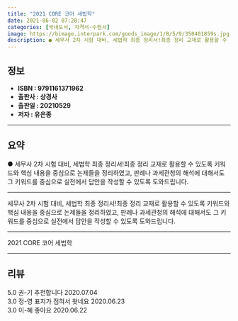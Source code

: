 ```yaml
---
title: "2021 CORE 코어 세법학"
date: 2021-06-02 07:28:47
categories: [국내도서, 자격서-수험서]
image: https://bimage.interpark.com/goods_image/1/8/5/9/350401859s.jpg
description: ● 세무사 2차 시험 대비, 세법학 최종 정리서!최종 정리 교재로 활용할 수 있도록 키워드와 핵심 내용을 중심으로 논제들을 정리하였고, 판례나 과세관청의 해석에 대해서도 그 키워드를 중심으로 실전에서 답안을 작성할 수 있도록 도와드립니다.
---
```


## **정보**

- **ISBN : 9791161371962**
- **출판사 : 상경사**
- **출판일 : 20210529**
- **저자 : 유은종**

------



## **요약**

●  세무사 2차 시험 대비, 세법학 최종 정리서!최종 정리 교재로 활용할 수 있도록 키워드와 핵심 내용을 중심으로 논제들을 정리하였고, 판례나 과세관청의 해석에 대해서도 그 키워드를 중심으로 실전에서 답안을 작성할 수 있도록 도와드립니다.

------

세무사 2차 시험 대비, 세법학 최종 정리서!최종 정리 교재로 활용할 수 있도록 키워드와 핵심 내용을 중심으로 논제들을 정리하였고, 판례나 과세관청의 해석에 대해서도 그 키워드를 중심으로 실전에서 답안을 작성할 수 있도록 도와드립니다.

------


2021 CORE 코어 세법학 

------


## **리뷰** 

5.0 권-기 추천합니다 2020.07.04 <br/>3.0 정-영 표지가 접혀서 왓네요 2020.06.23 <br/>3.0 이-혜 좋아요 2020.06.22 <br/>